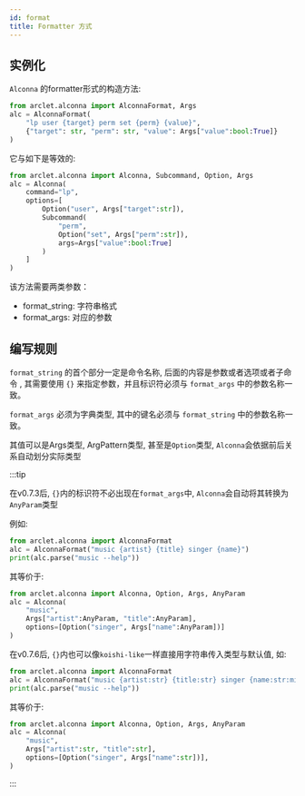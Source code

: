```yaml
---
id: format
title: Formatter 方式
---
```


## 实例化
`Alconna` 的formatter形式的构造方法:

```python
from arclet.alconna import AlconnaFormat, Args
alc = AlconnaFormat(
    "lp user {target} perm set {perm} {value}",
    {"target": str, "perm": str, "value": Args["value":bool:True]}
)
```

它与如下是等效的:
```python
from arclet.alconna import Alconna, Subcommand, Option, Args
alc = Alconna(
    command="lp",
    options=[
        Option("user", Args["target":str]),
        Subcommand(
            "perm",
            Option("set", Args["perm":str]),
            args=Args["value":bool:True]
        )
    ]
)
```

该方法需要两类参数：
- format_string: 字符串格式
- format_args: 对应的参数

## 编写规则

`format_string` 的首个部分一定是命令名称, 后面的内容是参数或者选项或者子命令 , 
其需要使用 `{}` 来指定参数，并且标识符必须与 `format_args` 中的参数名称一致。

`format_args` 必须为字典类型, 其中的键名必须与 `format_string` 中的参数名称一致。

其值可以是Args类型, ArgPattern类型, 甚至是`Option`类型, `Alconna`会依据前后关系自动划分实际类型 

:::tip

在v0.7.3后, `{}`内的标识符不必出现在`format_args`中, `Alconna`会自动将其转换为`AnyParam`类型

例如:
```python
from arclet.alconna import AlconnaFormat
alc = AlconnaFormat("music {artist} {title} singer {name}")
print(alc.parse("music --help"))
```

其等价于:
```python
from arclet.alconna import Alconna, Option, Args, AnyParam
alc = Alconna(
    "music",
    Args["artist":AnyParam, "title":AnyParam],
    options=[Option("singer", Args["name":AnyParam])]
)
```

在v0.7.6后, `{}`内也可以像`koishi-like`一样直接用字符串传入类型与默认值, 如:
```python
from arclet.alconna import AlconnaFormat
alc = AlconnaFormat("music {artist:str} {title:str} singer {name:str:mili}")
print(alc.parse("music --help"))
```

其等价于:
```python
from arclet.alconna import Alconna, Option, Args, AnyParam
alc = Alconna(
    "music",
    Args["artist":str, "title":str],
    options=[Option("singer", Args["name":str])],
)
```

:::